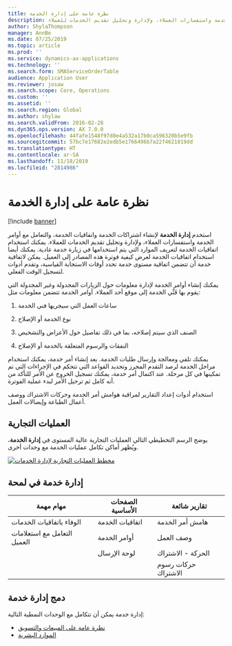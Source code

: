 ```yaml
---
title: نظرة عامة على إدارة الخدمة
description: استخدم إدارة الخدمة لإنشاء اشتراكات الخدمة واتفاقيات الخدمة، والتعامل مع أوامر الخدمة واستفسارات العملاء، ولإدارة وتحليل تقديم الخدمات للعملاء.
author: ShylaThompson
manager: AnnBe
ms.date: 07/25/2019
ms.topic: article
ms.prod: ''
ms.service: dynamics-ax-applications
ms.technology: ''
ms.search.form: SMAServiceOrderTable
audience: Application User
ms.reviewer: josaw
ms.search.scope: Core, Operations
ms.custom: ''
ms.assetid: ''
ms.search.region: Global
ms.author: shylaw
ms.search.validFrom: 2016-02-28
ms.dyn365.ops.version: AX 7.0.0
ms.openlocfilehash: 44fafe1548f97d8e4a532a17b0ca596320b5e9fb
ms.sourcegitcommit: 57bc7e17682e2edb5e1766496b7a22f4621819dd
ms.translationtype: HT
ms.contentlocale: ar-SA
ms.lasthandoff: 11/18/2019
ms.locfileid: "2814986"
---
```

# <a name="service-management-overview"></a>نظرة عامة على إدارة الخدمة

[!include [banner](../includes/banner.md)]


استخدم **إدارة الخدمة** لإنشاء اشتراكات الخدمة واتفاقيات الخدمة، والتعامل مع أوامر الخدمة واستفسارات العملاء، ولإدارة وتحليل تقديم الخدمات للعملاء. يمكنك استخدام اتفاقيات الخدمة لتعريف الموارد التي يتم استخدامها في زيارة خدمة عادية. يمكنك أيضا استخدام اتفاقيات الخدمة لعرض كيفية فوترة هذه المصادر إلى العميل. يمكن لاتفاقية خدمة أن تتضمن اتفاقية مستوى خدمة تحدد أوقات الاستجابة القياسية، وتقدم أدوات لتسجيل الوقت الفعلي.

يمكنك إنشاء أوامر الخدمة لإدارة معلومات حول الزيارات المجدولة وغير المجدولة التي يقوم بها فَنِّي الخدمة إلى موقع أحد العملاء. أوامر الخدمة تتضمن معلومات مثل:

1.  ساعات العمل التي سيجريها فني الخدمة

2.  نوع الخدمة أو الإصلاح

3.  الصنف الذي سيتم إصلاحه، بما في ذلك تفاصيل حول الأعراض والتشخيص

4.  النفقات والرسوم المتعلقة بالخدمة أو الإصلاح

يمكنك تلقي ومعالجة وإرسال طلبات الخدمة. بعد إنشاء أمر خدمة، يمكنك استخدام مراحل الخدمة لرصد التقدم المحرز وتحديد القواعد التي تتحكم في الإجراءات التي تم تمكينها في كل مرحلة. عند اكتمال أمر خدمة، يمكنك تسجيل الخروج عن الأمر للتأكد من أنه كامل ثم ترحيل الأمر لبدء عملية الفوترة.

استخدام أدوات إعداد التقارير لمراقبة هوامش أمر الخدمة وحركات الاشتراك ووصف أعمال الطباعة وإيصالات العمل.

## <a name="business-processes"></a>‏‏العمليات التجارية

يوضح الرسم التخطيطي التالي العمليات التجارية عالية المستوى في **إدارة الخدمة‬**، ويُظهر أماكن تكامل عمليات الخدمة مع وحدات أخرى.

[![مخطط العمليات التجارية لإدارة الخدمات](./media/sm_home_page.gif)](./media/sm_home_page.gif)

## <a name="service-management-at-a-glance"></a>إدارة خدمة في لمحة

|مهام مهمة           | الصفحات الأساسية                         |تقارير شائعة              |
|--------------------------|---------------------------------------|-----------------------------|
|الوفاء باتفاقيات الخدمات|اتفاقيات الخدمة                     |هامش أمر الخدمة         |
|التعامل مع استعلامات العميل |أوامر الخدمة                         |وصف العمل             |
|                          |لوحة الإرسال                         |الحركة - الاشتراك   |
|                          |                                       |حركات رسوم الاشتراك|


## <a name="integration-of-service-management"></a>دمج إدارة خدمة

إدارة خدمة يمكن أن تتكامل مع الوحدات النمطية التالية:

  - [نظرة عامة على المبيعات والتسويق](../sales-marketing/overview-sales-marketing.md)
  - [الموارد البشرية](https://docs.microsoft.com/dynamics365/unified-operations/talent/index)

  


